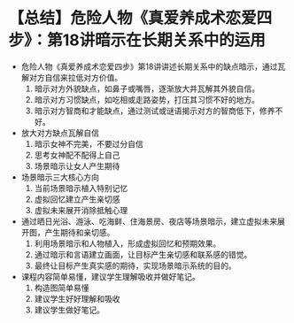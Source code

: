 # 【总结】危险人物《真爱养成术恋爱四步》：第18讲暗示在长期关系中的运用

-   危险人物《真爱养成术恋爱四步》第18讲讲述长期关系中的缺点暗示，通过瓦解对方自信来拉低对方价值。
    1.  暗示对方外貌缺点，如鼻子或嘴唇，逐渐放大并瓦解其外貌自信。
    2.  暗示对方习惯缺点，如吃相或走路姿势，打压其习惯不好的地方。
    3.  暗示对方智商和才能缺点，通过测试或谜语揭示对方的智商低下，修养不好。
-   放大对方缺点瓦解自信
    1.  暗示女神不完美，不要过分自信
    2.  思考女神配不配得上自己
    3.  场景暗示让女人产生期待
-   场景暗示三大核心方向
    1.  当前场景暗示植入特别记忆
    2.  虚拟回忆建立产生亲切感
    3.  虚拟未来展开消除抵触心理
-   通过晒日光浴、游泳、吃海鲜、住海景房、夜店等场景暗示，建立虚拟未来展开图，产生期待和亲切感。
    1.  利用场景暗示和人物植入，形成虚拟回忆和预期效果。
    2.  通过暗示和言语建立画面，让目标产生亲切感和联系感的错觉。
    3.  最终让目标产生真实感的期待，实现场景暗示系统的目的。
-   课程内容简单易懂，建议学生理解吸收并做好笔记。
    1.  构造图简单易懂
    2.  建议学生好好理解和吸收
    3.  建议学生做好笔记。